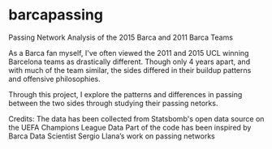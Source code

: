 # barcapassing
Passing Network Analysis of the 2015 Barca and 2011 Barca Teams

As a Barca fan myself, I've often viewed the 2011 and 2015 UCL winning Barcelona teams as drastically different. Though only 4 years apart, and with much of the team similar, the sides differed in their buildup patterns and offensive philosophies. 

Through this project, I explore the patterns and differences in passing between the two sides through studying their passing netorks.

Credits:
The data has been collected from Statsbomb's open data source on the UEFA Champions League Data
Part of the code has been inspired by Barca Data Scientist Sergio Llana’s work on passing networks




